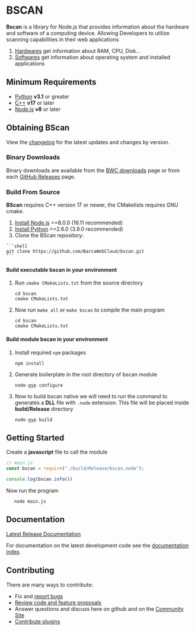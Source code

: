 # BSCAN


**Bscan** is a library for Node.js that provides information about the hardware and software of a computing device. Allowing Developers to utilize scanning capabilities in their web applications

1. [Hardwares](/docs/hwares/intro.md) get information about RAM, CPU, Disk...
2. [Softwares](/docs/swares/intro.md) get information about operating system and installed applications


## Minimum Requirements

- [Python](https://www.python.org/) **v3.1** or greater
- [C++](https://cplusplus.com/) **v17** or later
- [Node.js](https://nodejs.org/) **v8** or later


## Obtaining BScan

View the [changelog](/CHANGELOG.md) for the latest updates and changes by version.

### Binary Downloads

Binary downloads are available from the [BWC downloads](https://cloud.barca.com/downloads)
page or from each [GitHub Releases](https://github.com/BarcaWebCloud/bscan/releases) page.


### Build From Source

**BScan** requires C++ version 17 or newer, the CMakelists requires GNU cmake.

  1. [Install Node.js](https://nodejs.org/) >=8.0.0 (16.11 recommended)
  2. [Install Python](https://www.python.org/downloads/) >=2.6.0 (3.9.0 recommended)
  3. Clone the BScan repository:

    ```shell
    git clone https://github.com/BarcaWebCloud/bscan.git
    ```

#### Build executable bscan in your environment

  1. Run `cmake CMakeLists.txt` from the source directory

      ```shell
      cd bscan
      cmake CMakeLists.txt
      ```
  2. Now run `make all` or `make bscan` to compile the main program

      ```shell
      cd bscan
      cmake CMakeLists.txt
      ```


#### Build module bscan in your environment
  
  1. Install required `npm` packages 
      ```shell
      npm install
      ```
  2. Generate boilerplate in the root directory of bscan module

      ```shell
      node-gyp configure
      ```
  3. Now to build bscan native we will need to run the command to generates a **DLL** file with `.node` extension. This file will be placed inside **build/Release** directory

      ```shell
      node-gyp build
      ```

## Getting Started

Create a **javascript** file to call the module


```js
// main.js
const bscan = require("./build/Release/bscan.node");

console.log(bscan.info())
```

Now run the program

```shell
   node main.js
```


## Documentation

[Latest Release Documentation](https://cloud.barca.com/docs/bscan/latest/)

For documentation on the latest development code see the [documentation index](/docs).


## Contributing

There are many ways to contribute:

- Fix and [report bugs](https://github.com//BarcaWebCloud/bscan/issues/new)
- [Review code and feature proposals](https://github.com/BarcaWebCloud/bscan/pulls)
- Answer questions and discuss here on github and on the [Community Site](https://opensource.barca.com/)
- [Contribute plugins](CONTRIBUTING.md)